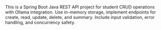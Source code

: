 <!-- Use this file to provide workspace-specific custom instructions to Copilot. For more details, visit https://code.visualstudio.com/docs/copilot/copilot-customization#_use-a-githubcopilotinstructionsmd-file -->

This is a Spring Boot Java REST API project for student CRUD operations with Ollama integration. Use in-memory storage, implement endpoints for create, read, update, delete, and summary. Include input validation, error handling, and concurrency safety.
